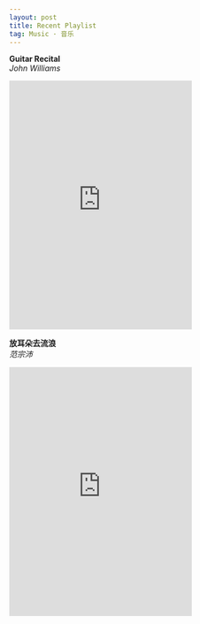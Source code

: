 ```yaml
---
layout: post
title: Recent Playlist
tag: Music · 音乐
---
```


**Guitar Recital**    
*John Williams*   


<iframe frameborder="no" border="0" marginwidth="0" marginheight="0" width="330" height="450" src="http://music.163.com/outchain/player?type=0&id=113569531&auto=0&height=430"></iframe>    


**放耳朵去流浪**    
*范宗沛*   


<iframe frameborder="no" border="0" marginwidth="0" marginheight="0" width="330" height="450" src="http://music.163.com/outchain/player?type=0&id=86485755&auto=0&height=430"></iframe>  

